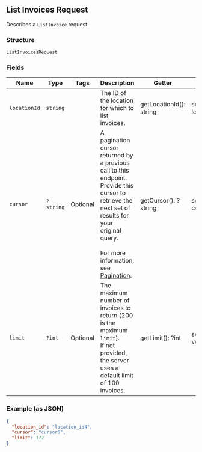 ## List Invoices Request

Describes a `ListInvoice` request.

### Structure

`ListInvoicesRequest`

### Fields

| Name | Type | Tags | Description | Getter | Setter |
|  --- | --- | --- | --- | --- | --- |
| `locationId` | `string` |  | The ID of the location for which to list invoices. | getLocationId(): string | setLocationId(string locationId): void |
| `cursor` | `?string` | Optional | A pagination cursor returned by a previous call to this endpoint.<br>Provide this cursor to retrieve the next set of results for your original query.<br><br>For more information, see [Pagination](https://developer.squareup.com/docs/docs/working-with-apis/pagination). | getCursor(): ?string | setCursor(?string cursor): void |
| `limit` | `?int` | Optional | The maximum number of invoices to return (200 is the maximum `limit`).<br>If not provided, the server<br>uses a default limit of 100 invoices. | getLimit(): ?int | setLimit(?int limit): void |

### Example (as JSON)

```json
{
  "location_id": "location_id4",
  "cursor": "cursor6",
  "limit": 172
}
```


